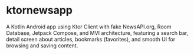 # ktornewsapp
A Kotlin Android app using Ktor Client with fake NewsAPI.org, Room Database, Jetpack Compose, and MVI architecture, featuring a search bar, detail screen about articles, bookmarks (favorites), and smooth UI for browsing and saving content.
